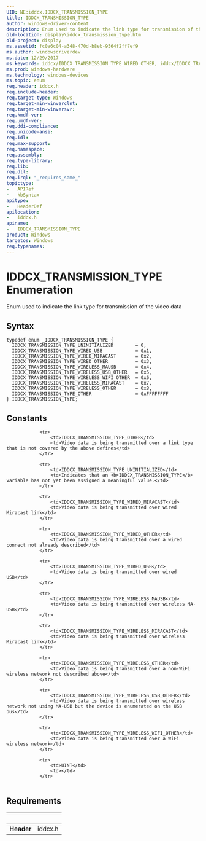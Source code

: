 ```yaml
---
UID: NE:iddcx.IDDCX_TRANSMISSION_TYPE
title: IDDCX_TRANSMISSION_TYPE
author: windows-driver-content
description: Enum used to indicate the link type for transmission of the video data.
old-location: display\iddcx_transmission_type.htm
old-project: display
ms.assetid: fc0a6c04-a348-470d-b8eb-9564f2ff7ef9
ms.author: windowsdriverdev
ms.date: 12/29/2017
ms.keywords: iddcx/IDDCX_TRANSMISSION_TYPE_WIRED_OTHER, iddcx/IDDCX_TRANSMISSION_TYPE, iddcx/IDDCX_TRANSMISSION_TYPE_UNINITIALIZED, IDDCX_TRANSMISSION_TYPE enumeration [Display Devices], iddcx/IDDCX_TRANSMISSION_TYPE_WIRELESS_MAUSB, IDDCX_TRANSMISSION_TYPE_WIRELESS_MAUSB, iddcx/IDDCX_TRANSMISSION_TYPE_OTHER, IDDCX_TRANSMISSION_TYPE_WIRED_OTHER, IDDCX_TRANSMISSION_TYPE_WIRELESS_OTHER, IDDCX_TRANSMISSION_TYPE, display.iddcx_transmission_type, iddcx/IDDCX_TRANSMISSION_TYPE_WIRED_MIRACAST, IDDCX_TRANSMISSION_TYPE_WIRELESS_MIRACAST, IDDCX_TRANSMISSION_TYPE_WIRED_USB, IDDCX_TRANSMISSION_TYPE_WIRELESS_USB_OTHER, iddcx/IDDCX_TRANSMISSION_TYPE_WIRELESS_USB_OTHER, IDDCX_TRANSMISSION_TYPE_WIRELESS_WIFI_OTHER, IDDCX_TRANSMISSION_TYPE_OTHER, IDDCX_TRANSMISSION_TYPE_WIRED_MIRACAST, iddcx/IDDCX_TRANSMISSION_TYPE_WIRELESS_WIFI_OTHER, iddcx/IDDCX_TRANSMISSION_TYPE_WIRELESS_OTHER, iddcx/IDDCX_TRANSMISSION_TYPE_WIRELESS_MIRACAST, iddcx/IDDCX_TRANSMISSION_TYPE_WIRED_USB, IDDCX_TRANSMISSION_TYPE_UNINITIALIZED
ms.prod: windows-hardware
ms.technology: windows-devices
ms.topic: enum
req.header: iddcx.h
req.include-header: 
req.target-type: Windows
req.target-min-winverclnt: 
req.target-min-winversvr: 
req.kmdf-ver: 
req.umdf-ver: 
req.ddi-compliance: 
req.unicode-ansi: 
req.idl: 
req.max-support: 
req.namespace: 
req.assembly: 
req.type-library: 
req.lib: 
req.dll: 
req.irql: "_requires_same_"
topictype:
-	APIRef
-	kbSyntax
apitype:
-	HeaderDef
apilocation:
-	iddcx.h
apiname:
-	IDDCX_TRANSMISSION_TYPE
product: Windows
targetos: Windows
req.typenames: 
---
```


# IDDCX_TRANSMISSION_TYPE Enumeration
Enum used to indicate the link type for transmission of the video data

## Syntax
````
typedef enum _IDDCX_TRANSMISSION_TYPE { 
  IDDCX_TRANSMISSION_TYPE_UNINITIALIZED        = 0,
  IDDCX_TRANSMISSION_TYPE_WIRED_USB            = 0x1,
  IDDCX_TRANSMISSION_TYPE_WIRED_MIRACAST       = 0x2,
  IDDCX_TRANSMISSION_TYPE_WIRED_OTHER          = 0x3,
  IDDCX_TRANSMISSION_TYPE_WIRELESS_MAUSB       = 0x4,
  IDDCX_TRANSMISSION_TYPE_WIRELESS_USB_OTHER   = 0x5,
  IDDCX_TRANSMISSION_TYPE_WIRELESS_WIFI_OTHER  = 0x6,
  IDDCX_TRANSMISSION_TYPE_WIRELESS_MIRACAST    = 0x7,
  IDDCX_TRANSMISSION_TYPE_WIRELESS_OTHER       = 0x8,
  IDDCX_TRANSMISSION_TYPE_OTHER                = 0xFFFFFFFF
} IDDCX_TRANSMISSION_TYPE;
````

## Constants

<table>
            
                <tr>
                    <td>IDDCX_TRANSMISSION_TYPE_OTHER</td>
                    <td>Video data is being transmitted over a link type that is not covered by the above defines</td>
                </tr>
            
                <tr>
                    <td>IDDCX_TRANSMISSION_TYPE_UNINITIALIZED</td>
                    <td>Indicates that an <b>IDDCX_TRANSMISSION_TYPE</b> variable has not yet been assigned a meaningful value.</td>
                </tr>
            
                <tr>
                    <td>IDDCX_TRANSMISSION_TYPE_WIRED_MIRACAST</td>
                    <td>Video data is being transmitted over wired Miracast link</td>
                </tr>
            
                <tr>
                    <td>IDDCX_TRANSMISSION_TYPE_WIRED_OTHER</td>
                    <td>Video data is being transmitted over a wired connect not already described</td>
                </tr>
            
                <tr>
                    <td>IDDCX_TRANSMISSION_TYPE_WIRED_USB</td>
                    <td>Video data is being transmitted over wired USB</td>
                </tr>
            
                <tr>
                    <td>IDDCX_TRANSMISSION_TYPE_WIRELESS_MAUSB</td>
                    <td>Video data is being transmitted over wireless MA-USB</td>
                </tr>
            
                <tr>
                    <td>IDDCX_TRANSMISSION_TYPE_WIRELESS_MIRACAST</td>
                    <td>Video data is being transmitted over wireless Miracast link</td>
                </tr>
            
                <tr>
                    <td>IDDCX_TRANSMISSION_TYPE_WIRELESS_OTHER</td>
                    <td>Video data is being transmitted over a non-WiFi wireless network not described above</td>
                </tr>
            
                <tr>
                    <td>IDDCX_TRANSMISSION_TYPE_WIRELESS_USB_OTHER</td>
                    <td>Video data is being transmitted over wireless network not using MA-USB but the device is enumerated on the USB bus</td>
                </tr>
            
                <tr>
                    <td>IDDCX_TRANSMISSION_TYPE_WIRELESS_WIFI_OTHER</td>
                    <td>Video data is being transmitted over a WiFi wireless network</td>
                </tr>
            
                <tr>
                    <td>UINT</td>
                    <td></td>
                </tr>
</table>


## Requirements
| &nbsp; | &nbsp; |
| ---- |:---- |
| **Header** | iddcx.h |